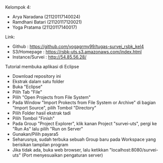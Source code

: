 Kelompok 4:
- Arya Naradana	(21120117140024)
- Ramdhani Batari	(21120117120021)
- Yoga Pratama	(21120117140017)

Link:
- Github			    : 	https://github.com/yogagrmy99/tugas-survei_rsbk_kel4
- S3/Homepage		  : https://rsbk-uts.s3.amazonaws.com/index.html
- Instance/Survei	: http://54.85.56.28/

Tutorial membuka aplikasi di Eclipse

- Download repository ini
- Ekstrak dalam satu folder
- Buka "Eclipse"
- Pilih Tab "File"
- Pilih "Open Projects from File System"
- Pada Window "Import Prokects from File System or Archive" di bagian "Import Source", pilih Tombol "Directory"
- Pilih Folder hasil ekstrak tadi
- Pilih Tombol "Finish"
- Pada Group "Project Explorer", klik kanan Project "survei-uts", pergi ke "Run As" lalu pilih "Run on Server"
- Gunakan/Pilih payara5
- Seharusnya, sudah terbuka sebuah Group baru pada Workspace yang berisikan tampilan program
- Jika tidak ada, buka web browser, lalu ketikkan "localhost:8080/survei-uts" (Port menyesuaikan pengaturan server)
